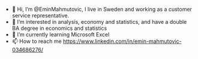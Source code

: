 - 👋 Hi, I’m @EminMahmutovic, I live in Sweden and working as a customer service representative.
- 👀 I’m interested in analysis, economy and statistics, and have a double BA degree in economics and statistics
- 🌱 I’m currently learning Microsoft Excel
- 📫 How to reach me https://www.linkedin.com/in/emin-mahmutovic-034686276/
